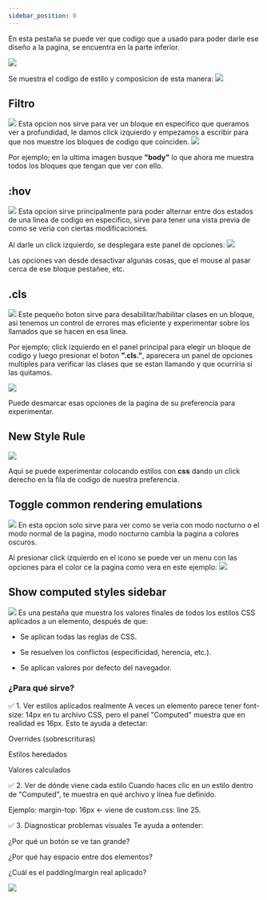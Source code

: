 ```yaml
---
sidebar_position: 0
---
```


En esta pestaña se puede ver que codigo que a usado para poder darle ese diseño a la pagina, se encuentra en la parte inferior.

<img src="/img/Styles.png" />

Se muestra el codigo de estilo y composicion de esta manera:
<img src="/img/Styles2.png" />

## Filtro
<img src="/img/Styles3.png" />
Esta opcion nos sirve para ver un bloque en especifico que queramos ver a profundidad, le damos click izquierdo y empezamos a escribir para que nos muestre los bloques de codigo que coinciden.

<img src="/img/Styles4.png" />

Por ejemplo; en la ultima imagen busque **"body"** lo que ahora me muestra todos los bloques que tengan que ver con ello.

## :hov
<img src="/img/Styles5.png" />
Esta opcion sirve principalmente para poder alternar entre dos estados de una linea de codigo en especifico, sirve para tener una vista previa de como se veria con ciertas modificaciones.

Al darle un click izquierdo, se desplegara este panel de opciones:
<img src="/img/Styles6.png" />

Las opciones van desde desactivar algunas cosas, que el mouse al pasar cerca de ese bloque pestañee, etc.

## .cls
<img src="/img/Styles7.png" />
Este pequeño boton sirve para desabilitar/habilitar clases en un bloque, asi tenemos un control de errores mas eficiente y experimentar sobre los llamados que se hacen en esa linea.

Por ejemplo; click izquierdo en el panel principal para elegir un bloque de codigo y luego presionar el boton **".cls."**, aparecera un panel de opciones multiples para verificar las clases que se estan llamando y que ocurriria si las quitamos.

<img src="/img/Styles8.png" />

Puede desmarcar esas opciones de la pagina de su preferencia para experimentar.

## New Style Rule
<img src="/img/Style10.png" />

Aqui se puede experimentar colocando estilos con **css** dando un click derecho en la fila de codigo de nuestra preferencia.

## Toggle common rendering emulations
<img src="/img/Styles9.png" />
En esta opcion solo sirve para ver como se veria con modo nocturno o el modo normal de la pagina, modo nocturno cambia la pagina a colores oscuros.

Al presionar click izquierdo en el icono se puede ver un menu con las opciones para el color ce la pagina como vera en este ejemplo:
<img src="/img/Styles10.png" />

## Show computed styles sidebar

<img src="/img/Styles11.png" />
Es una pestaña que muestra los valores finales de todos los estilos CSS aplicados a un elemento, después de que:

- Se aplican todas las reglas de CSS.

- Se resuelven los conflictos (especificidad, herencia, etc.).

- Se aplican valores por defecto del navegador.

### ¿Para qué sirve?
✅ 1. Ver estilos aplicados realmente
A veces un elemento parece tener font-size: 14px en tu archivo CSS, pero el panel "Computed" muestra que en realidad es 16px. Esto te ayuda a detectar:

Overrides (sobrescrituras)

Estilos heredados

Valores calculados

✅ 2. Ver de dónde viene cada estilo
Cuando haces clic en un estilo dentro de "Computed", te muestra en qué archivo y línea fue definido.

Ejemplo: margin-top: 16px ← viene de custom.css: line 25.

✅ 3. Diagnosticar problemas visuales
Te ayuda a entender:

¿Por qué un botón se ve tan grande?

¿Por qué hay espacio entre dos elementos?

¿Cuál es el padding/margin real aplicado?

<img src="/img/Styles12.png" />
























